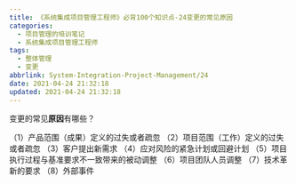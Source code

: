 ```yaml
---
title: 《系统集成项目管理工程师》必背100个知识点-24变更的常见原因
categories:
  - 项目管理的培训笔记
  - 系统集成项目管理工程师
tags:
  - 整体管理
  - 变更
abbrlink: System-Integration-Project-Management/24
date: 2021-04-24 21:32:18
updated: 2021-04-24 21:32:18
---
```


变更的常见**原因**有哪些？

（1）产品范围（成果）定义的过失或者疏忽
（2）项目范围（工作）定义的过失或者疏忽
（3）客户提出新需求
（4）应对风险的紧急计划或回避计划
（5）项目执行过程与基准要求不一致带来的被动调整
（6）项目团队人员调整
（7）技术革新的要求
（8）外部事件
